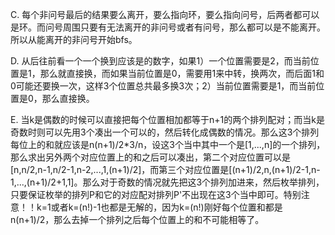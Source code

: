 C. 每个非问号最后的结果要么离开，要么指向环，要么指向问号，后两者都可以是环。而问号周围只要有无法离开的非问号或者有问号，那么都可以是不能离开。所以从能离开的非问号开始bfs。

D. 从后往前看一个一个换到应该是的数字，如果1）一个位置需要是2，而当前位置是1，那么就直接换，而如果当前位置是0，需要用1来中转，换两次，而后面1和0可能还要换一次，这样3个位置总共最多换3次；2）当前位置需要是1，而当前位置是0，那么直接换。

E. 当k是偶数的时候可以直接把每个位置相加都等于n+1的两个排列配对；而当k是奇数时则可以先用3个凑出一个可以的，然后转化成偶数的情况。那么这3个排列每位上的和就应该是n(n+1)/2\*3/n，设这3个当中其中一个是[1,...,n]的一个排列，那么求出另外两个对应位置上的和之后可以凑出，第二个对应位置可以是[n,n/2,n-1,n/2-1,n-2,...,1,(n+1)/2]，而第三个对应位置是[(n+1)/2,n,(n+1)/2-1,n-1,...,(n+1)/2+1,1]。那么对于奇数的情况就先把这3个排列加进来，然后枚举排列，只要保证枚举的排列P和它的对应配对排列P'不出现在这3个当中即可。特别注意！！k=1或者k=(n!)-1也都是无解的，因为k=(n!)刚好每个位置和都是n(n+1)/2，那么去掉一个排列之后每个位置上的和不可能相等了。
